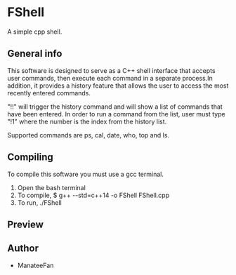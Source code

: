 # FShell
A simple cpp shell.

## General info
 This software is designed to serve as a C++ shell interface that accepts user commands, then execute each command in a separate process.In addition, it provides a history feature that allows the user to access the most recently entered commands.

 "!!" will trigger the history command and will show a list of commands that have been entered.
 In order to run a command from the list, user must type "!1" where the number is the index from the history list.
 
 Supported commands are ps, cal, date, who, top and ls.

## Compiling

To compile this software you must use a gcc terminal.
1. Open the bash terminal
2. To compile, $ g++ --std=c++14 -o FShell FShell.cpp
3. To run, ./FShell

## Preview


## Author

* ManateeFan

	
